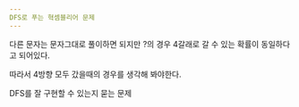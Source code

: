 ```yaml
---
DFS로 푸는 혁셈블리어 문제
---
```

다른 문자는 문자그대로 풀이하면 되지만 ?의 경우 4갈래로 갈 수 있는 확률이 동일하다고 되어있다.

따라서 4방향 모두 갔을때의 경우를 생각해 봐야한다.

DFS를 잘 구현할 수 있는지 묻는 문제
